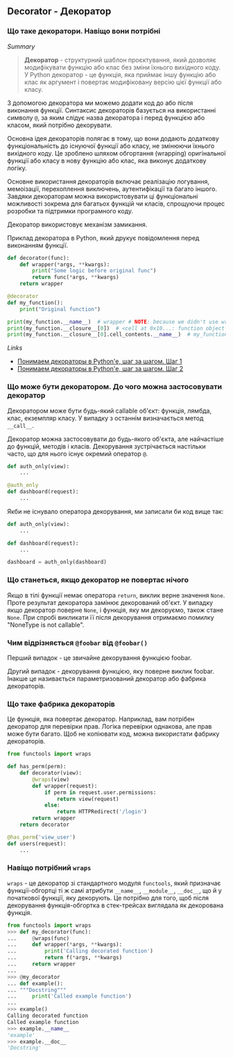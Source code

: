## Decorator - Декоратор

### Що таке декоратори. Навіщо вони потрібні

*Summary*
> **Декоратор** - структурний шаблон проєктування, який дозволяє модифікувати функцію або клас без зміни їхнього вихідного коду. У Python декоратор - це функція, яка приймає іншу функцію або клас як аргумент і повертає модифіковану версію цієї функції або класу.

З допомогою декоратора ми можемо додати код до або після виконання функції. Синтаксис декораторів базується на використанні символу `@`, за яким слідує назва декоратора і перед функцією або класом, який потрібно декорувати.

Основна ідея декораторів полягає в тому, що вони додають додаткову функціональність до існуючої функції або класу, не змінюючи їхнього вихідного коду. Це зроблено шляхом обгортання (wrapping) оригінальної функції або класу в нову функцію або клас, яка виконує додаткову логіку.

Основне використання декораторів включає реалізацію логування, мемоізації, перехоплення виключень, аутентифікації та багато іншого. Завдяки декораторам можна використовувати ці функціональні можливості зокрема для багатьох функцій чи класів, спрощуючи процес розробки та підтримки програмного коду.

Декоратор використовує механізм замикання.

Приклад декоратора в Python, який друкує повідомлення перед виконанням функції.

```python
def decorator(func):  
    def wrapper(*args, **kwargs):  
        print("Some logic before original func")  
        return func(*args, **kwargs)  
    return wrapper  

@decorator  
def my_function():  
    print("Original function")

print(my_function.__name__)  # wrapper # NOTE: because we didn't use wraps
print(my_function.__closure__[0])  # <cell at 0x10...: function object at 0x108e25170>
print(my_function.__closure__[0].cell_contents.__name__)  # my_function
```

*Links*

- [Понимаем декораторы в Python'e, шаг за шагом. Шаг 1](https://habr.com/ru/post/141411/)
- [Понимаем декораторы в Python'e, шаг за шагом. Шаг 2](https://habr.com/ru/post/141501/)


### Що може бути декоратором. До чого можна застосовувати декоратор

Декоратором може бути будь-який callable об'єкт: функція, лямбда, клас, екземпляр класу. У випадку з останнім визначається метод `__call__`.

Декоратор можна застосовувати до будь-якого об'єкта, але найчастіше до функцій, методів і класів. Декорування зустрічається настільки часто, що для нього існує окремий оператор `@`.

```python
def auth_only(view):
    ...

@auth_only
def dashboard(request):
    ...
```

Якби не існувало оператора декорування, ми записали би код вище так:

```python
def auth_only(view):
    ...

def dashboard(request):
    ...

dashboard = auth_only(dashboard)
```

### Що станеться, якщо декоратор не повертає нічого

Якщо в тілі функції немає оператора `return`, виклик верне значення `None`. Проте результат декоратора замінює декорований об'єкт. У випадку якщо декоратор поверне `None`, і функція, яку ми декоруємо, також стане `None`. При спробі викликати її після декорування отримаємо помилку "NoneType is not callable".

### Чим відрізняється `@foobar` від `@foobar()`

Перший випадок - це звичайне декорування функцією foobar.

Другий випадок - декорування функцією, яку поверне виклик foobar. Інакше це називається  параметризований декоратор або фабрика декораторів.


### Що таке фабрика декораторів

Це функція, яка повертає декоратор. Наприклад, вам потрібен декоратор для перевірки прав. Логіка перевірки однакова, але прав може бути багато. Щоб не копіювати код, можна використати фабрику декораторів.

```python
from functools import wraps

def has_perm(perm):
    def decorator(view):
        @wraps(view)
        def wrapper(request):
            if perm in request.user.permissions:
                return view(request)
            else:
                return HTTPRedirect('/login')
        return wrapper
    return decorator

@has_perm('view_user')
def users(request):
    ...
```

### Навіщо потрібний `wraps`

`wraps` - це декоратор зі стандартного модуля `functools`, який призначає функції-обгортці ті ж самі атрибути `__name__`, `__module__`, `__doc__`, що й у початкової функції, яку декорують. Це потрібно для того, щоб після декорування функція-обгортка в стек-трейсах виглядала як декорована функція.

```python
from functools import wraps
>>> def my_decorator(func):
...     @wraps(func)
...     def wrapper(*args, **kwargs):
...         print('Calling decorated function')
...         return f(*args, **kwargs)
...     return wrapper
...
>>> @my_decorator
... def example():
... """Docstring"""
...     print('Called example function')
...
>>> example()
Calling decorated function
Called example function
>>> example.__name__
'example'
>>> example.__doc__
'Docstring'
```

